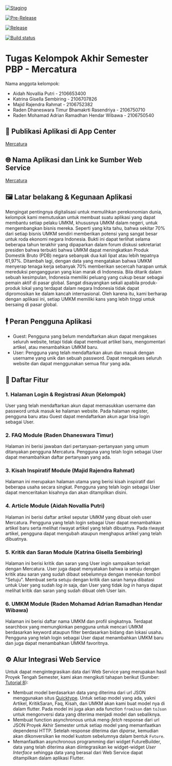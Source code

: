 [![Staging](https://github.com/AdrianRamadhan27/mercatura_mobile/actions/workflows/staging.yml/badge.svg?branch=staging)](https://github.com/AdrianRamadhan27/mercatura_mobile/actions/workflows/staging.yml)

[![Pre-Release](https://github.com/AdrianRamadhan27/mercatura_mobile/actions/workflows/pre-release.yml/badge.svg?branch=main)](https://github.com/AdrianRamadhan27/mercatura_mobile/actions/workflows/pre-release.yml)

[![Release](https://github.com/AdrianRamadhan27/mercatura_mobile/actions/workflows/release.yml/badge.svg?branch=main)](https://github.com/AdrianRamadhan27/mercatura_mobile/actions/workflows/release.yml)

[![Build status](https://build.appcenter.ms/v0.1/apps/bd9aa5e5-8f5a-463b-9eb5-a901b274c59b/branches/main/badge)](https://appcenter.ms)

# Tugas Kelompok Akhir Semester PBP - Mercatura

Nama anggota kelompok:
- Aidah Novallia Putri - 2106653400
- Katrina Gisella Sembiring - 2106707826
- Majid Rajendra Rahmat - 2106752382
- Raden Dhaneswara Timur Bhamakrti Rasendriya - 2106750710
- Raden Mohamad Adrian Ramadhan Hendar Wibawa - 2106750540

## 📱 Publikasi Aplikasi di App Center
[Mercatura](https://install.appcenter.ms/orgs/mercatura_mobile/apps/mercatura/distribution_groups/public)

## 🌐 Nama Aplikasi dan Link ke Sumber Web Service
[Mercatura](https://mercatura-id.up.railway.app)


## 🖼 Latar belakang & Kegunaan Aplikasi
Mengingat pentingnya digitalisasi untuk memulihkan perekonomian dunia, kelompok kami memutuskan untuk membuat suatu aplikasi yang dapat membantu setiap pelaku UMKM, khususnya UMKM dalam negeri, untuk mengembangkan bisnis mereka. Seperti yang kita tahu, bahwa sekitar 70% dari setiap bisnis UMKM sendiri memberikan potensi yang sangat besar untuk roda ekonomi negara Indonesia. Bukti ini dapat terlihat selama beberapa tahun terakhir yang dipaparkan dalam forum diskusi sekretariat presiden bahwa terbukti bahwa UMKM dapat meningkatkan Produk Domestik Bruto (PDB) negara sebanyak dua kali lipat atau lebih tepatnya 61,97%. Ditambah lagi, dengan data yang mengatakan bahwa UMKM menyerap tenaga kerja sebanyak 70% memberikan secercah harapan untuk mereduksi pengangguran yang kian marak di Indonesia. Bila ditarik dalam sebuah kesimpulan, Indonesia memiliki peluang yang cukup besar sebagai pemain aktif di pasar global. Sangat disayangkan sekali apabila produk-produk lokal yang terdapat dalam negara Indonesia tidak dapat dipromosikan ke dalam kancah internasional. Oleh karena itu, kami berharap dengan aplikasi ini, setiap UMKM memiliki kans yang lebih tinggi  untuk bersaing di pasar global. 


## 🕴 Peran Pengguna Aplikasi
- Guest: Pengguna yang belum mendaftarkan akun dapat mengakses seluruh website, tetapi tidak dapat membuat artikel baru, mengomentari artikel, atau menambahkan UMKM baru.
- User: Pengguna yang telah mendaftarkan akun dan masuk dengan username yang unik dan sebuah password. Dapat mengakses seluruh website dan dapat menggunakan semua fitur yang ada.


## 📲 Daftar Fitur

### 1. Halaman Login & Registrasi Akun (Kelompok)
User yang telah mendaftarkan akun dapat memasukkan username dan password untuk masuk ke halaman website. Pada halaman register, pengguna baru atau Guest dapat mendaftarkan akun agar bisa login sebagai User.

### 2. FAQ Module (Raden Dhaneswara Timur)
Halaman ini berisi jawaban dari pertanyaan-pertanyaan yang umum ditanyakan pengguna Mercatura. Pengguna yang telah login sebagai User dapat menambahkan daftar pertanyaan yang ada.

### 3. Kisah Inspiratif Module (Majid Rajendra Rahmat)
Halaman ini merupakan halaman utama yang berisi kisah inspiratif dari beberapa usaha secara singkat. Pengguna yang telah login sebagai User dapat menceritakan kisahnya dan akan ditampilkan disini. 

### 4. Article Module (Aidah Novallia Putri)
Halaman ini berisi daftar artikel seputar UMKM yang dibuat oleh user Mercatura. Pengguna yang telah login sebagai User dapat menambahkan artikel baru serta melihat riwayat artikel yang telah dibuatnya. Pada riwayat artikel, pengguna dapat mengubah ataupun menghapus artikel yang telah dibuatnya.

### 5. Kritik dan Saran Module (Katrina Gisella Sembiring)
Halaman ini berisi kritik dan saran yang User ingin sampaikan terkait dengan Mercatura. User juga dapat menyatakan bahwa ia setuju dengan kritik atau saran yang sudah dibaut sebelumnya dengan menekan tombol "Setuju". Membuat serta setuju dengan kritik dan saran hanya dibatasi untuk User yang sudah _log in_ saja, dan User yang tidak _log in_ hanya dapat melihat kritik dan saran yang sudah dibuat oleh User lain. 

### 6. UMKM Module (Raden Mohamad Adrian Ramadhan Hendar Wibawa)
Halaman ini berisi daftar nama UMKM dan profil singkatnya. Terdapat searchbox yang memungkinkan pengguna untuk mencari UMKM berdasarkan keyword ataupun filter berdasarkan bidang dan lokasi usaha. Pengguna yang telah login sebagai User dapat menambahkan UMKM baru dan juga dapat menambahkan UMKM favoritnya. 


## ⚙ Alur Integrasi Web Service
Untuk dapat mengintegrasikan data dari Web Service yang merupakan hasil Proyek Tengah Semester, kami akan mengikuti tahapan berikut (Sumber: [Tutorial 8](https://pbp-fasilkom-ui.github.io/ganjil-2023/assignments/tutorial/tutorial-8#tutorial-menambahkan-dependensi-http)):
- Membuat model berdasarkan data yang diterima dari url JSON menggunakan situs [Quicktype](https://app.quicktype.io/). Untuk setiap model yang ada, yakni Artikel, KritikSaran, Faq, Kisah, dan UMKM akan kami buat model nya di dalam flutter. Pada model ini juga akan ada function `fromJson` dan `toJson` untuk mengonversi data yang diterima menjadi model dan sebaliknya.
- Membuat function asynchronous untuk meng-*fetch* response dari url JSON Proyek Akhir Semester untuk setiap model yang memanfaatkan dependensi HTTP. Setelah response diterima dan di*parse*, kemudian akan dikonversikan ke model kustom sebelumnya dalam bentuk `Future`.
- Memanfaatkan asynchronous programming dari widget FutureBuilder, data yang telah diterima akan diintegrasikan ke widget-widget *User Interface* sehingga data yang berasal dari Web Service dapat ditampilkan dalam aplikasi Flutter. 

